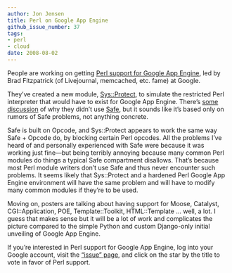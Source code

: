 ```yaml
---
author: Jon Jensen
title: Perl on Google App Engine
github_issue_number: 37
tags:
- perl
- cloud
date: 2008-08-02
---
```


People are working on getting [Perl support for Google App Engine](https://code.google.com/p/perl-appengine/), led by Brad Fitzpatrick (of Livejournal, memcached, etc. fame) at Google.

They’ve created a new module, [Sys::Protect](https://code.google.com/p/sys-protect/), to simulate the restricted Perl interpreter that would have to exist for Google App Engine. There’s [some discussion](https://brad.livejournal.com/2388824.html) of why they didn’t use [Safe](http://www.cpan.org/modules/by-module/Safe/), but it sounds like it’s based only on rumors of Safe problems, not anything concrete.

Safe is built on Opcode, and Sys::Protect appears to work the same way Safe + Opcode do, by blocking certain Perl opcodes. All the problems I’ve heard of and personally experienced with Safe were because it was working just fine—​but being terribly annoying because many common Perl modules do things a typical Safe compartment disallows. That’s because most Perl module writers don’t use Safe and thus never encounter such problems. It seems likely that Sys::Protect and a hardened Perl Google App Engine environment will have the same problem and will have to modify many common modules if they’re to be used.

Moving on, posters are talking about having support for Moose, Catalyst, CGI::Application, POE, Template::Toolkit, HTML::Template ... well, a lot. I guess that makes sense but it will be a lot of work and complicates the picture compared to the simple Python and custom Django-only initial unveiling of Google App Engine.

If you’re interested in Perl support for Google App Engine, log into your Google account, visit the [“issue” page](https://issuetracker.google.com/issues/35875213), and click on the star by the title to vote in favor of Perl support.
